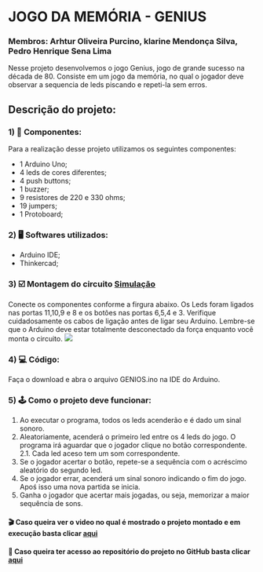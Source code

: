 # JOGO DA MEMÓRIA - GENIUS
   ### Membros: Arhtur Oliveira Purcino, klarine Mendonça Silva, Pedro Henrique Sena Lima
   Nesse projeto desenvolvemos o jogo Genius, jogo de grande sucesso na década de 80. Consiste em um jogo da memória, no qual o jogador deve observar a sequencia    de leds piscando e repeti-la sem erros. 

## Descrição do projeto:
### 1) 📒 Componentes:
   Para a realização desse projeto utilizamos os seguintes componentes:
   - 1 Arduino Uno;
   - 4 leds de cores diferentes;
   - 4 push buttons;
   - 1 buzzer;
   - 9 resistores de 220 e 330 ohms;
   - 19 jumpers;
   - 1 Protoboard;
### 2) 🖥️ Softwares utilizados:
   - Arduino IDE;
   - Thinkercad;
### 3) :ballot_box_with_check: Montagem do circuito [Simulação](https://www.tinkercad.com/things/8TiDhaiXTgY-stunning-borwo/editel?sharecode=ec7bfpsGE1sXplnLPmfAaP4-AOo3FD9d2W1bEdCW9Pw)
   Conecte os componentes conforme a firgura abaixo. Os Leds foram ligados nas portas 11,10,9 e 8 e os botões nas portas 6,5,4 e 3. Verifique cuidadosamente os        cabos de ligação antes de ligar seu Arduino. Lembre-se que o Arduino deve estar totalmente desconectado da força enquanto você monta o circuito.
   ![](Esquemático/ESQUEMATICO_GENIOS.png)
  
### 4) :computer: Código:
   Faça o download e abra o arquivo GENIOS.ino na IDE do Arduino.
   
### 5) :joystick: Como o projeto deve funcionar:
   1. Ao executar o programa, todos os leds acenderão e é dado um sinal sonoro.
   2.  Aleatoriamente, acenderá o primeiro led entre os 4 leds do jogo. O programa irá aguardar que o jogador clique no botão correspondente.
      2.1. Cada led aceso tem um som correspondente.
   3. Se o jogador acertar o botão, repete-se a sequência com o acréscimo aleatório do segundo led.
   4. Se o jogador errar, acenderá um sinal sonoro indicando o fim do jogo. Apoś isso uma nova partida se inicia.
   5. Ganha o jogador que acertar mais jogadas, ou seja, memorizar a maior sequência de sons.

#### :clapper: Caso queira ver o video no qual é mostrado o projeto montado e em execução basta clicar [aqui](https://drive.google.com/file/d/1h1jyK07l_1BTIVw9rjNBObkdOAVOMg_4/view)
#### :purple_heart: Caso queira ter acesso ao repositório do projeto no GitHub basta clicar [aqui](https://github.com/phslima/PIC_PROJETO)


  


  
  

